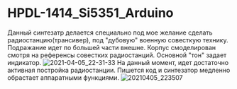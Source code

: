 # HPDL-1414_Si5351_Arduino
Данный синтезатр делается специально под мое желание сделать радиостанцию(трансивер), под "дубовую" военную совесткую технику.
Подражание идет по большей части внешне. Корпус смоделирован смотря на референсы совестких радиостанций. Основной "тон" задает индикатор.
![2021-04-05_22-31-33](https://user-images.githubusercontent.com/81977188/113592204-0d0dcd80-965f-11eb-9c5b-6b78d420893b.png)
На данный момент, идет достаточно активная постройка радиостанции. Пишется код и синтезатор медленно обрастает аппаратными функциями. 
![20210405_223507](https://user-images.githubusercontent.com/81977188/113593180-4e52ad00-9660-11eb-8998-e91d0c089e69.jpg)



